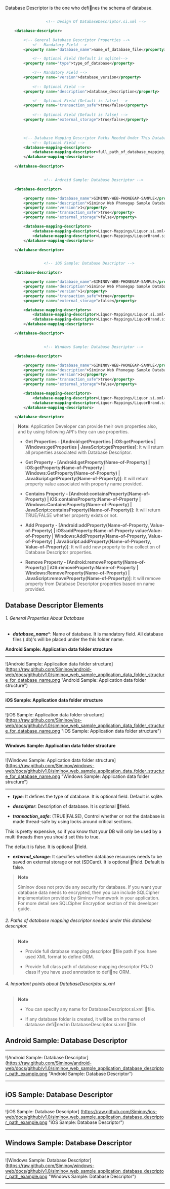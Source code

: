 Database Descriptor is the one who defines the schema of database.

```xml

                  <!-- Design Of DatabaseDescriptor.si.xml -->

    <database-descriptor>

        <!-- General Database Descriptor Properties -->
            <!-- Mandatory Field -->
        <property name="database_name">name_of_database_file</property>

            <!-- Optional Field (Default is sqlite)-->
        <property name="type">type_of_database</property>

            <!-- Mandatory Field -->
        <property name="version">database_version</property>
			
            <!-- Optional Field -->
        <property name="description">database_description</property>

            <!-- Optional Field (Default is false) -->
        <property name="transaction_safe">true/false</property>
	
            <!-- Optional Field (Default is false) -->
        <property name="external_storage">true/false</property>
		


        <!-- Database Mapping Descriptor Paths Needed Under This Database Descriptor -->
            <!-- Optional Field -->
        <database-mapping-descriptors>
            <database-mapping-descriptor>full_path_of_database_mapping_descriptor_file</database-mapping-descriptor>
        </database-mapping-descriptors>
	
    </database-descriptor>

```

```xml

                 <!-- Android Sample: Database Descriptor -->

    <database-descriptor>

        <property name="database_name">SIMINOV-WEB-PHONEGAP-SAMPLE</property>
        <property name="description">Siminov Web Phonegap Sample Database Config</property>
        <property name="version">1</property>
        <property name="transaction_safe">true</property>
        <property name="external_storage">false</property>

        <database-mapping-descriptors>
            <database-mapping-descriptor>Liquor-Mappings/Liquor.si.xml</database-mapping-descriptor>
            <database-mapping-descriptor>Liquor-Mappings/LiquorBrand.si.xml</database-mapping-descriptor>
        </database-mapping-descriptors>

    </database-descriptor>

```


```xml

                 <!-- iOS Sample: Database Descriptor -->

    <database-descriptor>

        <property name="database_name">SIMINOV-WEB-PHONEGAP-SAMPLE</property>
        <property name="description">Siminov Web Phonegap Sample Database Config</property>
        <property name="version">1</property>
        <property name="transaction_safe">true</property>
        <property name="external_storage">false</property>

        <database-mapping-descriptors>
            <database-mapping-descriptor>Liquor-Mappings/Liquor.si.xml</database-mapping-descriptor>
            <database-mapping-descriptor>Liquor-Mappings/LiquorBrand.si.xml</database-mapping-descriptor>
        </database-mapping-descriptors>

    </database-descriptor>

```

```xml

                 <!-- Windows Sample: Database Descriptor -->

    <database-descriptor>

        <property name="database_name">SIMINOV-WEB-PHONEGAP-SAMPLE</property>
        <property name="description">Siminov Web Phonegap Sample Database Config</property>
        <property name="version">1</property>
        <property name="transaction_safe">true</property>
        <property name="external_storage">false</property>

        <database-mapping-descriptors>
            <database-mapping-descriptor>Liquor-Mappings/Liquor.si.xml</database-mapping-descriptor>
            <database-mapping-descriptor>Liquor-Mappings/LiquorBrand.si.xml</database-mapping-descriptor>
        </database-mapping-descriptors>

    </database-descriptor>

```


> **Note**: Application Developer can provide their own properties also, and by using following API's they can use properties.
>
> - **Get Properties - [Android:getProperties | iOS:getProperties | Windows:getProperties | JavaScript:getProperties]**: It will return all properties associated with Database Descriptor.
>
> - **Get Property - [Android:getProperty(Name-of-Property) | iOS:getProperty:Name-of-Property | Windows:GetProperty(Name-of-Property) | JavaScript:getProperty(Name-of-Property)]**: It will return property value associated with property name provided.
>
> - **Contains Property - [Android:containsProperty(Name-of-Property) | iOS:containsProperty:Name-of-Property | Windows:ContainsProperty(Name-of-Property) | JavaScript:containsProperty(Name-of-Property)]:** It will return TRUE/FALSE whether property exists or not.
>
> - **Add Property - [Android:addProperty(Name-of-Property, Value-of-Property) | iOS:addProperty:Name-of-Property value:Value-of-Property | Windows:AddProperty(Name-of-Property, Value-of-Property) | JavaScript:addProperty(Name-of-Property, Value-of-Property)]**: It will add new property to the  collection of Database Descriptor properties.
>
> - **Remove Property - [Android:removeProperty(Name-of-Property) | iOS:removeProperty:Name-of-Property | Windows:RemoveProperty(Name-of-Property) | JavaScript:removeProperty(Name-of-Property)]**: It will remove property from Database Descriptor properties based on name provided.

## Database Descriptor Elements

###### 1. General Properties About Database

- _**database_name**_*: Name of database. It is mandatory field. All database files (.db)'s will be placed under the this folder name.

**Android Sample: Application data folder structure**
***

![Android Sample: Application data folder structure] (https://raw.github.com/Siminov/android-web/docs/github/v1.0/siminov_web_sample_application_data_folder_structure_for_database_name.png "Android Sample: Application data folder structure")

***

**iOS Sample: Application data folder structure**
***

![iOS Sample: Application data folder structure] (https://raw.github.com/Siminov/ios-web/docs/github/v1.0/siminov_web_sample_application_data_folder_structure_for_database_name.png "iOS Sample: Application data folder structure")

***


**Windows Sample: Application data folder structure**
***

![Windows Sample: Application data folder structure] (https://raw.github.com/Siminov/windows-web/docs/github/v1.0/siminov_web_sample_application_data_folder_structure_for_database_name.png "Windows Sample: Application data folder structure")

***

- _**type**_: It defines the type of database. It is optional field. Default is sqlite.

- _**descriptor**_: Description of database. It is optional field.

- _**transaction_safe**_: (TRUE|FALSE), Control whether or not the database is made thread-safe by using locks around critical sections.

This is pretty expensive, so if you know that your DB will only be used by a multi threads then you should set this to true.

The default is false. It is optional field.

- _**external_storage**_: It specifies whether database resources needs to be saved on external storage or not (SDCard). It is optional field. Default is false.

> **Note**
>
> Siminov does not provide any security for database. If you want your database data needs to encrypted, then you can include SQLCipher implementation provided by Siminov Framework in your application. For more detail see SQLCipher Encryption section of this developer guide.

###### 2. Paths of database mapping descriptor needed under this database descriptor.

> **Note**
>
> - Provide full database mapping descriptor file path if you have used XML format to define ORM.
>
> - Provide full class path of database mapping descriptor POJO class if you have used annotation to define ORM.


###### 4. Important points about DatabaseDescriptor.si.xml

> **Note**
>
> - You can specify any name for DatabaseDescriptor.si.xml file.
>
> - If any database folder is created, it will be on the name of database defined in DatabaseDescriptor.si.xml file.

## Android Sample: Database Descriptor

***
![Android Sample: Database Descriptor] (https://raw.github.com/Siminov/android-web/docs/github/v1.0/siminov_web_sample_application_database_descriptor_path_example.png "Android Sample: Database Descriptor")
***

## iOS Sample: Database Descriptor

***
![iOS Sample: Database Descriptor] (https://raw.github.com/Siminov/ios-web/docs/github/v1.0/siminov_web_sample_application_database_descriptor_path_example.png "iOS Sample: Database Descriptor")
***


## Windows Sample: Database Descriptor

***
![Windows Sample: Database Descriptor] (https://raw.github.com/Siminov/windows-web/docs/github/v1.0/siminov_web_sample_application_database_descriptor_path_example.png "Windows Sample: Database Descriptor")
***



